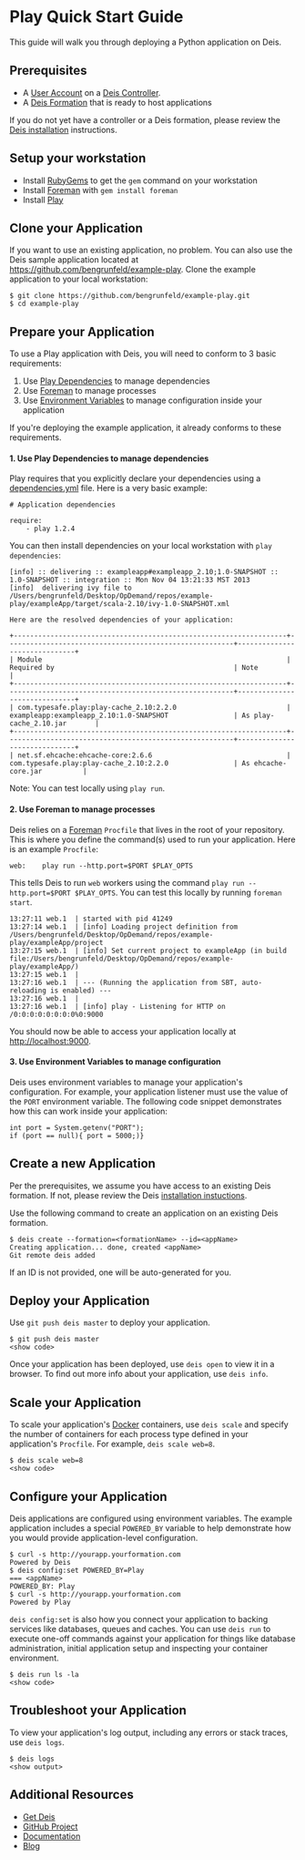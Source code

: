 # Play Quick Start Guide

This guide will walk you through deploying a Python application on Deis.

## Prerequisites

* A [User Account](http://docs.deis.io/en/latest/client/register/) on a [Deis Controller](http://docs.deis.io/en/latest/terms/controller/).
* A [Deis Formation](http://docs.deis.io/en/latest/gettingstarted/concepts/#formations) that is ready to host applications

If you do not yet have a controller or a Deis formation, please review the [Deis installation](http://docs.deis.io/en/latest/gettingstarted/installation/) instructions.

## Setup your workstation

* Install [RubyGems](http://rubygems.org/pages/download) to get the `gem` command on your workstation
* Install [Foreman](http://ddollar.github.com/foreman/) with `gem install foreman`
* Install [Play](http://www.playframework.com/documentation/2.2.x/Installing)

## Clone your Application

If you want to use an existing application, no problem.  You can also use the Deis sample application located at <https://github.com/bengrunfeld/example-play>.  Clone the example application to your local workstation:

    $ git clone https://github.com/bengrunfeld/example-play.git
    $ cd example-play

## Prepare your Application

To use a Play application with Deis, you will need to conform to 3 basic requirements:

 1. Use [Play Dependencies](http://www.playframework.com/documentation/1.2.1/dependency) to manage dependencies
 2. Use [Foreman](http://ddollar.github.com/foreman/) to manage processes
 3. Use [Environment Variables](https://help.ubuntu.com/community/EnvironmentVariables) to manage configuration inside your application

If you're deploying the example application, it already conforms to these requirements.

#### 1. Use Play Dependencies to manage dependencies

Play requires that you explicitly declare your dependencies using a [dependencies.yml](http://www.playframework.com/documentation/1.2.1/dependency) file. Here is a very basic example:

	# Application dependencies
	
	require:
	    - play 1.2.4

You can then install dependencies on your local workstation with `play dependencies`:

	[info] :: delivering :: exampleapp#exampleapp_2.10;1.0-SNAPSHOT :: 1.0-SNAPSHOT :: integration :: Mon Nov 04 13:21:33 MST 2013
	[info] 	delivering ivy file to /Users/bengrunfeld/Desktop/OpDemand/repos/example-play/exampleApp/target/scala-2.10/ivy-1.0-SNAPSHOT.xml
	
	Here are the resolved dependencies of your application:
	
	+-------------------------------------------------------------------+--------------------------------------------------------+------------------------------+
	| Module                                                            | Required by                                            | Note                         |
	+-------------------------------------------------------------------+--------------------------------------------------------+------------------------------+
	| com.typesafe.play:play-cache_2.10:2.2.0                           | exampleapp:exampleapp_2.10:1.0-SNAPSHOT                | As play-cache_2.10.jar       |
	+-------------------------------------------------------------------+--------------------------------------------------------+------------------------------+
	| net.sf.ehcache:ehcache-core:2.6.6                                 | com.typesafe.play:play-cache_2.10:2.2.0                | As ehcache-core.jar          |

Note: You can test locally using `play run`.

#### 2. Use Foreman to manage processes

Deis relies on a [Foreman](http://ddollar.github.com/foreman/) `Procfile` that lives in the root of your repository.  This is where you define the command(s) used to run your application.  Here is an example `Procfile`:

	web:    play run --http.port=$PORT $PLAY_OPTS

This tells Deis to run `web` workers using the command `play run --http.port=$PORT $PLAY_OPTS`. You can test this locally by running `foreman start`.

	13:27:11 web.1  | started with pid 41249
	13:27:14 web.1  | [info] Loading project definition from /Users/bengrunfeld/Desktop/OpDemand/repos/example-play/exampleApp/project
	13:27:15 web.1  | [info] Set current project to exampleApp (in build file:/Users/bengrunfeld/Desktop/OpDemand/repos/example-play/exampleApp/)
	13:27:15 web.1  | 
	13:27:16 web.1  | --- (Running the application from SBT, auto-reloading is enabled) ---
	13:27:16 web.1  | 
	13:27:16 web.1  | [info] play - Listening for HTTP on /0:0:0:0:0:0:0:0%0:9000

You should now be able to access your application locally at <http://localhost:9000>.

#### 3. Use Environment Variables to manage configuration

Deis uses environment variables to manage your application's configuration. For example, your application listener must use the value of the `PORT` environment variable. The following code snippet demonstrates how this can work inside your application:

    int port = System.getenv("PORT");
    if (port == null){ port = 5000;)}

## Create a new Application

Per the prerequisites, we assume you have access to an existing Deis formation. If not, please review the Deis [installation instuctions](http://docs.deis.io/en/latest/gettingstarted/installation/).

Use the following command to create an application on an existing Deis formation.

    $ deis create --formation=<formationName> --id=<appName>
	Creating application... done, created <appName>
	Git remote deis added
    
If an ID is not provided, one will be auto-generated for you.

## Deploy your Application

Use `git push deis master` to deploy your application.

	$ git push deis master
	<show code>
	
Once your application has been deployed, use `deis open` to view it in a browser. To find out more info about your application, use `deis info`.

## Scale your Application

To scale your application's [Docker](http://docker.io) containers, use `deis scale` and specify the number of containers for each process type defined in your application's `Procfile`. For example, `deis scale web=8`.

	$ deis scale web=8
	<show code>


## Configure your Application

Deis applications are configured using environment variables. The example application includes a special `POWERED_BY` variable to help demonstrate how you would provide application-level configuration. 

	$ curl -s http://yourapp.yourformation.com
	Powered by Deis
	$ deis config:set POWERED_BY=Play
	=== <appName>
	POWERED_BY: Play
	$ curl -s http://yourapp.yourformation.com
	Powered by Play

`deis config:set` is also how you connect your application to backing services like databases, queues and caches. You can use `deis run` to execute one-off commands against your application for things like database administration, initial application setup and inspecting your container environment.

	$ deis run ls -la
	<show code>
	
## Troubleshoot your Application

To view your application's log output, including any errors or stack traces, use `deis logs`.

    $ deis logs
    <show output>

## Additional Resources

* [Get Deis](http://deis.io/get-deis/)
* [GitHub Project](https://github.com/opdemand/deis)
* [Documentation](http://docs.deis.io/)
* [Blog](http://deis.io/blog/)
